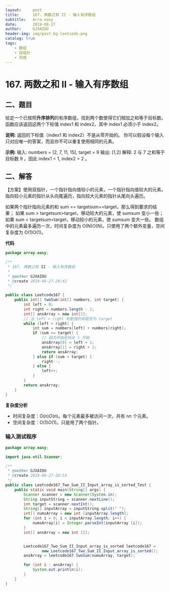 ```yaml
---
layout:     post
title:      167. 两数之和 II - 输入有序数组
subtitle:   Arra.easy
date:       2019-08-27
author:     GJXAIOU
header-img: img/post-bg-leetcode.png
catalog: true
tags:
    - 数组
	- 双指针
    - 完成
---
```


# 167. 两数之和 II - 输入有序数组
## 二、题目
给定一个已按照**升序排列**的有序数组，找到两个数使得它们相加之和等于目标数。
函数应该返回这两个下标值 index1 和 index2，其中 index1 必须小于 index2。

**说明:**
返回的下标值（index1 和 index2）不是从零开始的。
你可以假设每个输入只对应唯一的答案，而且你不可以重复使用相同的元素。

**示例:**
输入: numbers = [2, 7, 11, 15], target = 9
输出: [1,2]
解释: 2 与 7 之和等于目标数 9 。因此 index1 = 1, index2 = 2 。

## 二、解答

【方案】使用双指针，一个指针指向值较小的元素，一个指针指向值较大的元素。指向较小元素的指针从头向尾遍历，指向较大元素的指针从尾向头遍历。

如果两个指针指向元素的和 sum == targetsum==target，那么得到要求的结果；
如果 sum > targetsum>target，移动较大的元素，使 sumsum 变小一些；
如果 sum < targetsum<target，移动较小的元素，使 sumsum 变大一些。
数组中的元素最多遍历一次，时间复杂度为 O(N)O(N)。只使用了两个额外变量，空间复杂度为 O(1)O(1)。



**代码**

```java
package array.easy;

/**
 * 167. 两数之和 II - 输入有序数组
 *
 * @author GJXAIOU
 * @create 2019-08-27-20:42
 */

public class Leetcode167 {
    public int[] twoSum(int[] numbers, int target) {
        int left = 0;
        int right = numbers.length - 1;
        int[] ansArray = new int[2];
        // 当 left < right 判断值的和是否为 target
        while (left < right) {
            int sum = numbers[left] + numbers[right];
            if (sum == target) {
                // 因为开始坐标从 1 开始
                ansArray[0] = left + 1;
                ansArray[1] = right + 1;
                return ansArray;
            } else if (sum > target) {
                right--;
            } else {
                left++;
            }
        }
        return ansArray;
    }
}

```

**复杂度分析**

- 时间复杂度：O(n)*O*(*n*)。每个元素最多被访问一次，共有 n*n* 个元素。
- 空间复杂度：O(1)*O*(1)。只是用了两个指针。

### 输入测试程序

```java
package array.easy;

import java.util.Scanner;

/**
 * @author GJXAIOU
 * @create 2019-08-27-20:53
 */
public class Leetcode167_Two_Sum_II_Input_array_is_sorted_Test {
    public static void main(String[] args) {
        Scanner scanner = new Scanner(System.in);
        String inputString = scanner.nextLine();
        int target = scanner.nextInt();
        String[] inputArray = inputString.split(" ");
        int[] numsArray = new int [inputArray.length];
        for (int i = 0; i < inputArray.length; i++) {
            numsArray[i] = Integer.parseInt(inputArray [i]);
        }
        int[] ansArray = new int [2];


        Leetcode167_Two_Sum_II_Input_array_is_sorted leetcode167 =
                new Leetcode167_Two_Sum_II_Input_array_is_sorted();
        ansArray = leetcode167.twoSum(numsArray, target);

        for (int i : ansArray) {
            System.out.println(i);
        }
    }
}

```
